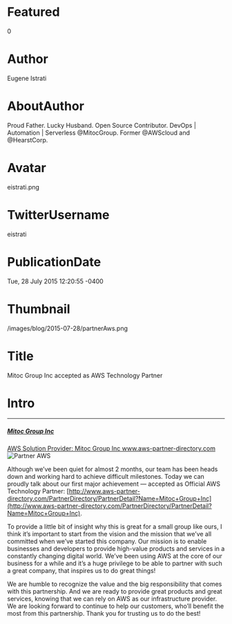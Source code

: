 # Featured
0

# Author
Eugene Istrati

# AboutAuthor
Proud Father. Lucky Husband. Open Source Contributor. DevOps | Automation | Serverless @MitocGroup. Former @AWScloud and @HearstCorp.

# Avatar
eistrati.png

# TwitterUsername
eistrati

# PublicationDate
Tue, 28 July 2015 12:20:55 -0400

# Thumbnail
/images/blog/2015-07-28/partnerAws.png

# Title
Mitoc Group Inc accepted as AWS Technology Partner

# Intro

---


<div class="external-article">
  <a href="http://www.aws-partner-directory.com/PartnerDirectory/PartnerDetail?Name=Mitoc%20Group%20Inc&source=post_page-----86b6f936db52----------------------">
    <h5>Mitoc Group Inc</h5>
    <span>AWS Solution Provider: Mitoc Group Inc</span>
    <span>www.aws-partner-directory.com</span>
  </a>
</div>

<div class="img-post-left">
    <img src="/images/blog/2015-07-28/partnerAws.png" alt="Partner AWS" />
</div>

Although we’ve been quiet for almost 2 months, our team has been heads down and working hard to achieve difficult milestones. Today we can proudly talk about our first major achievement — accepted as Official AWS Technology Partner: [http://www.aws-partner-directory.com/PartnerDirectory/PartnerDetail?Name=Mitoc+Group+Inc](http://www.aws-partner-directory.com/PartnerDirectory/PartnerDetail?Name=Mitoc+Group+Inc).

To provide a little bit of insight why this is great for a small group like ours, I think it’s important to start from the vision and the mission that we’ve all committed when we’ve started this company. Our mission is to enable businesses and developers to provide high-value products and services in a constantly changing digital world. We’ve been using AWS at the core of our business for a while and it’s a huge privilege to be able to partner with such a great company, that inspires us to do great things!

We are humble to recognize the value and the big responsibility that comes with this partnership. And we are ready to provide great products and great services, knowing that we can rely on AWS as our infrastructure provider. We are looking forward to continue to help our customers, who’ll benefit the most from this partnership. Thank you for trusting us to do the best!
